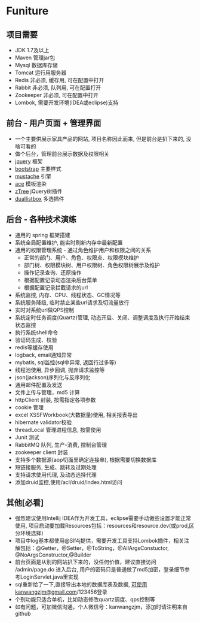 # Funiture

## 项目需要
* JDK 1.7及以上
* Maven 管理jar包
* Mysql 数据库存储
* Tomcat 运行用服务器
* Redis 非必须, 缓存用, 可在配置中打开
* Rabbit 非必须, 队列用, 可在配置打开
* Zookeeper 非必须, 可在配置中打开
* Lombok, 需要开发环境(IDEA或eclipse)支持

## 前台 - 用户页面 + 管理界面
* 一个主要供展示家具产品的网站, 项目名称因此而来, 但是前台是扒下来的, 没啥可看的
* 做个后台，管理前台展示数据及权限相关
* [jquery](http://jquery.com/) 框架
* [bootstrap](http://v3.bootcss.com/) 主要样式
* [mustache](https://github.com/janl/mustache.js) 引擎
* [ace](http://responsiweb.com/themes/preview/ace/1.4/index.html) 模板渲染
* [zTree](http://www.ztree.me/v3/main.php) jQuery树插件
* [duallistbox](https://github.com/istvan-ujjmeszaros/bootstrap-duallistbox) 多选插件

## 后台 - 各种技术演练
* 通用的 spring 框架搭建
* 系统全局配置维护, 能实时刷新内存中最新配置
* 通用的权限管理系统 - 通过角色维护用户和权限之间的关系
  * 正常的部门、用户、角色、权限点、权限模块维护
  * 部门树、权限模块树、用户权限树、角色权限树展示及维护
  * 操作记录查询、还原操作
  * 根据配置记录动态渲染后台菜单
  * 根据配置记录拦截请求的url
* 系统监控, 内存、CPU、线程状态、GC情况等
* 系统服务降级, 临时禁止某些url请求及切流量放行
* 实时对系统url做QPS控制
* 系统定时任务调度(Quartz)管理, 动态开启、关闭、调整调度及执行开始结束状态监控
* 执行系统shell命令
* 验证码生成、校验
* redis等缓存使用
* logback, email通知异常
* mybatis, sql监控(sql中异常, 返回行过多等)
* 线程池使用, 异步回调, 抛弃请求监控等
* json(jackson)序列化与反序列化
* 通用邮件配置及发送
* 文件上传与管理，md5 计算
* httpClient 封装, 按需指定各项参数
* cookie 管理
* excel XSSFWorkbook(大数据量)使用, 相关报表导出
* hibernate validator校验
* threadLocal 管理进程信息, 按需使用
* Junit 测试
* RabbitMQ 队列, 生产-消费, 控制台管理
* zookeeper client 封装
* 支持多个数据源(aop切面里确定连接串), 根据需要切换数据库
* 短链接服务, 生成、跳转及过期处理
* 支持请求使用代理, 及动态选择代理
* 添加druid监控,使用/acl/druid/index.html访问

## 其他[必看]
* 强烈建议使用Intellij IDEA作为开发工具，eclipse需要手动做些设置才能正常使用, 项目启动要加载Resources包括：resources和resource.dev(或prod,区分环境选择）
* 项目中log基本都使用@Slf4j提供，需要开发工具支持Lombok插件，相关注解包括：@Getter，@Setter，@ToString，@AllArgsConstuctor, @NoArgsConstructor,@Builder
* 前台页面是从别的网站扒下来的，没任何价值，建议直接访问 /admin/page.do 进入后台, 用户的密码只是普通做了md5加密，登录细节参考LoginServlet.java里实现
* sql重新给了一下,直接导出本地的数据库表及数据, 可使用kanwangzjm@gmail.com/123456登录
* 个别功能只适合单机，比如动态修改quartz调度、qps控制等
* 如有问题，可加微信沟通，个人微信号：kanwangzjm，添加时请注明来自github
